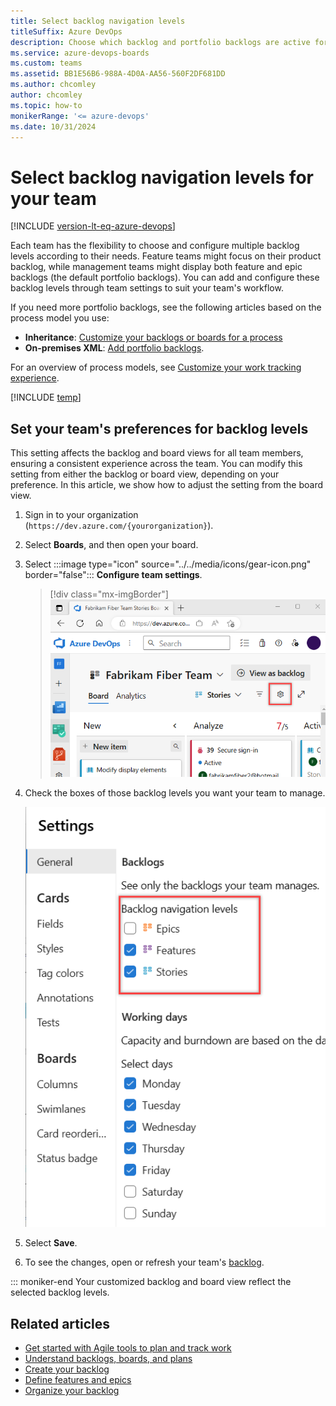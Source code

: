 ```yaml
---
title: Select backlog navigation levels
titleSuffix: Azure DevOps
description: Choose which backlog and portfolio backlogs are active for your team in Azure DevOps. 
ms.service: azure-devops-boards
ms.custom: teams
ms.assetid: BB1E56B6-988A-4D0A-AA56-560F2DF681DD  
ms.author: chcomley
author: chcomley
ms.topic: how-to
monikerRange: '<= azure-devops'
ms.date: 10/31/2024
---
```


# Select backlog navigation levels for your team

[!INCLUDE [version-lt-eq-azure-devops](../../includes/version-lt-eq-azure-devops.md)]  

Each team has the flexibility to choose and configure multiple backlog levels according to their needs. Feature teams might focus on their product backlog, while management teams might display both feature and epic backlogs (the default portfolio backlogs). You can add and configure these backlog levels through team settings to suit your team's workflow.

If you need more portfolio backlogs, see the following articles based on the process model you use: 
- **Inheritance**: [Customize your backlogs or boards for a process](work/customize-process-backlogs-boards.md)  
- **On-premises XML**: [Add portfolio backlogs](../../reference/add-portfolio-backlogs.md).  

For an overview of process models, see [Customize your work tracking experience](../../reference/customize-work.md).

[!INCLUDE [temp](includes/prerequisites-team-settings.md)]

<a id="activate-backlogs"></a>

## Set your team's preferences for backlog levels

This setting affects the backlog and board views for all team members, ensuring a consistent experience across the team. You can modify this setting from either the backlog or board view, depending on your preference. In this article, we show how to adjust the setting from the board view.

1. Sign in to your organization (```https://dev.azure.com/{yourorganization}```).
2. Select **Boards**, and then open your board.

3. Select :::image type="icon" source="../../media/icons/gear-icon.png" border="false"::: **Configure team settings**.

	> [!div class="mx-imgBorder"]
	> ![Screenshot shows Open board settings for a team.](media/configure-team/open-board-settings.png)  

4. Check the boxes of those backlog levels you want your team to manage. 

	![Screenshot shows Team settings dialog, Backlogs tab.](media/select-nav-backlog-levels-config-ts.png)  

5. Select **Save**.  

6. To see the changes, open or refresh your team's [backlog](../../boards/backlogs/create-your-backlog.md). 

::: moniker-end
   Your customized backlog and board view reflect the selected backlog levels.

## Related articles

- [Get started with Agile tools to plan and track work](../../boards/get-started/what-is-azure-boards.md)
- [Understand backlogs, boards, and plans](../../boards/backlogs/backlogs-boards-plans.md)
- [Create your backlog](../../boards/backlogs/create-your-backlog.md)
- [Define features and epics](../../boards/backlogs/define-features-epics.md)
- [Organize your backlog](../../boards/backlogs/organize-backlog.md)
